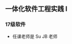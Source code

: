 <!--
 * @Author: Lili Liang
 * @Date: 2021-03-12 12:12:18
 * @LastEditTime: 2021-03-12 18:34:56
 * @LastEditors: Please set LastEditors
 * @Description: In User Settings Edit
 * @FilePath: \NENU-Courses\一体化软件工程实践 I\README.md
-->
## 一体化软件工程实践 I
### 17级软件
- 任课老师是 Su JB 老师
